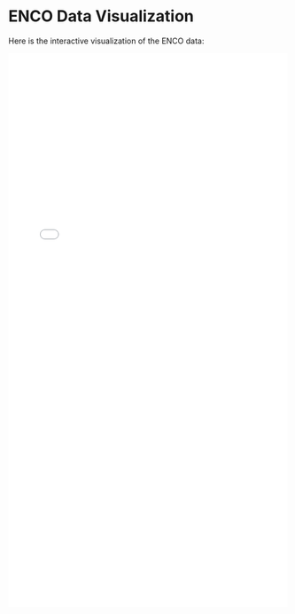 # ENCO Data Visualization

Here is the interactive visualization of the ENCO data:

<iframe src="/assets/interim_enco_profiling_report.html" width="100%" height="1000px" frameborder="0" allowfullscreen></iframe>
